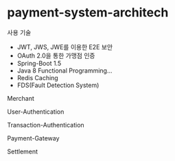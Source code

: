 # payment-system-architech

사용 기술
  - JWT, JWS, JWE를 이용한 E2E 보안
  - OAuth 2.0을 통한 가맹점 인증
  - Spring-Boot 1.5
  - Java 8 Functional Programming...
  - Redis Caching
  - FDS(Fault Detection System)
  
Merchant

User-Authentication

Transaction-Authentication

Payment-Gateway

Settlement

